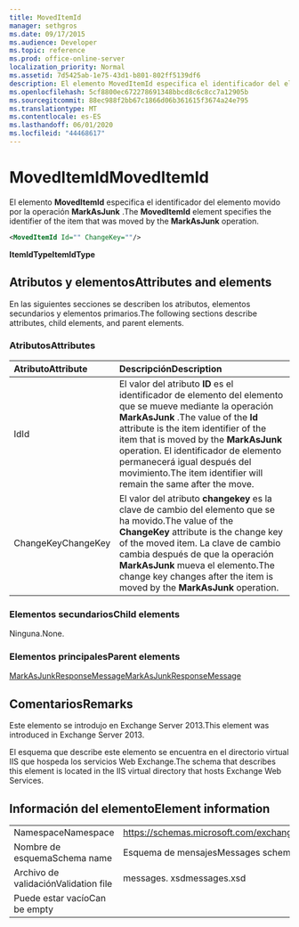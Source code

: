 ```yaml
---
title: MovedItemId
manager: sethgros
ms.date: 09/17/2015
ms.audience: Developer
ms.topic: reference
ms.prod: office-online-server
localization_priority: Normal
ms.assetid: 7d5425ab-1e75-43d1-b801-802ff5139df6
description: El elemento MovedItemId especifica el identificador del elemento movido por la operación MarkAsJunk.
ms.openlocfilehash: 5cf8800ec672278691348bbcd8c6c8cc7a12905b
ms.sourcegitcommit: 88ec988f2bb67c1866d06b361615f3674a24e795
ms.translationtype: MT
ms.contentlocale: es-ES
ms.lasthandoff: 06/01/2020
ms.locfileid: "44468617"
---
```

# <a name="moveditemid"></a><span data-ttu-id="c741f-103">MovedItemId</span><span class="sxs-lookup"><span data-stu-id="c741f-103">MovedItemId</span></span>

<span data-ttu-id="c741f-104">El elemento **MovedItemId** especifica el identificador del elemento movido por la operación **MarkAsJunk** .</span><span class="sxs-lookup"><span data-stu-id="c741f-104">The **MovedItemId** element specifies the identifier of the item that was moved by the **MarkAsJunk** operation.</span></span> 
  
```XML
<MovedItemId Id="" ChangeKey=""/>
```

 <span data-ttu-id="c741f-105">**ItemIdType**</span><span class="sxs-lookup"><span data-stu-id="c741f-105">**ItemIdType**</span></span>
## <a name="attributes-and-elements"></a><span data-ttu-id="c741f-106">Atributos y elementos</span><span class="sxs-lookup"><span data-stu-id="c741f-106">Attributes and elements</span></span>

<span data-ttu-id="c741f-107">En las siguientes secciones se describen los atributos, elementos secundarios y elementos primarios.</span><span class="sxs-lookup"><span data-stu-id="c741f-107">The following sections describe attributes, child elements, and parent elements.</span></span>
  
### <a name="attributes"></a><span data-ttu-id="c741f-108">Atributos</span><span class="sxs-lookup"><span data-stu-id="c741f-108">Attributes</span></span>

|<span data-ttu-id="c741f-109">**Atributo**</span><span class="sxs-lookup"><span data-stu-id="c741f-109">**Attribute**</span></span>|<span data-ttu-id="c741f-110">**Descripción**</span><span class="sxs-lookup"><span data-stu-id="c741f-110">**Description**</span></span>|
|:-----|:-----|
|<span data-ttu-id="c741f-111">Id</span><span class="sxs-lookup"><span data-stu-id="c741f-111">Id</span></span>  <br/> |<span data-ttu-id="c741f-112">El valor del atributo **ID** es el identificador de elemento del elemento que se mueve mediante la operación **MarkAsJunk** .</span><span class="sxs-lookup"><span data-stu-id="c741f-112">The value of the **Id** attribute is the item identifier of the item that is moved by the **MarkAsJunk** operation.</span></span> <span data-ttu-id="c741f-113">El identificador de elemento permanecerá igual después del movimiento.</span><span class="sxs-lookup"><span data-stu-id="c741f-113">The item identifier will remain the same after the move.</span></span>  <br/> |
|<span data-ttu-id="c741f-114">ChangeKey</span><span class="sxs-lookup"><span data-stu-id="c741f-114">ChangeKey</span></span>  <br/> |<span data-ttu-id="c741f-115">El valor del atributo **changekey** es la clave de cambio del elemento que se ha movido.</span><span class="sxs-lookup"><span data-stu-id="c741f-115">The value of the **ChangeKey** attribute is the change key of the moved item.</span></span> <span data-ttu-id="c741f-116">La clave de cambio cambia después de que la operación **MarkAsJunk** mueva el elemento.</span><span class="sxs-lookup"><span data-stu-id="c741f-116">The change key changes after the item is moved by the **MarkAsJunk** operation.</span></span>  <br/> |
   
### <a name="child-elements"></a><span data-ttu-id="c741f-117">Elementos secundarios</span><span class="sxs-lookup"><span data-stu-id="c741f-117">Child elements</span></span>

<span data-ttu-id="c741f-118">Ninguna.</span><span class="sxs-lookup"><span data-stu-id="c741f-118">None.</span></span>
  
### <a name="parent-elements"></a><span data-ttu-id="c741f-119">Elementos principales</span><span class="sxs-lookup"><span data-stu-id="c741f-119">Parent elements</span></span>

[<span data-ttu-id="c741f-120">MarkAsJunkResponseMessage</span><span class="sxs-lookup"><span data-stu-id="c741f-120">MarkAsJunkResponseMessage</span></span>](markasjunkresponsemessage.md)
  
## <a name="remarks"></a><span data-ttu-id="c741f-121">Comentarios</span><span class="sxs-lookup"><span data-stu-id="c741f-121">Remarks</span></span>

<span data-ttu-id="c741f-122">Este elemento se introdujo en Exchange Server 2013.</span><span class="sxs-lookup"><span data-stu-id="c741f-122">This element was introduced in Exchange Server 2013.</span></span>
  
<span data-ttu-id="c741f-123">El esquema que describe este elemento se encuentra en el directorio virtual IIS que hospeda los servicios Web Exchange.</span><span class="sxs-lookup"><span data-stu-id="c741f-123">The schema that describes this element is located in the IIS virtual directory that hosts Exchange Web Services.</span></span>
  
## <a name="element-information"></a><span data-ttu-id="c741f-124">Información del elemento</span><span class="sxs-lookup"><span data-stu-id="c741f-124">Element information</span></span>

|||
|:-----|:-----|
|<span data-ttu-id="c741f-125">Namespace</span><span class="sxs-lookup"><span data-stu-id="c741f-125">Namespace</span></span>  <br/> |https://schemas.microsoft.com/exchange/services/2006/messages  <br/> |
|<span data-ttu-id="c741f-126">Nombre de esquema</span><span class="sxs-lookup"><span data-stu-id="c741f-126">Schema name</span></span>  <br/> |<span data-ttu-id="c741f-127">Esquema de mensajes</span><span class="sxs-lookup"><span data-stu-id="c741f-127">Messages schema</span></span>  <br/> |
|<span data-ttu-id="c741f-128">Archivo de validación</span><span class="sxs-lookup"><span data-stu-id="c741f-128">Validation file</span></span>  <br/> |<span data-ttu-id="c741f-129">messages. xsd</span><span class="sxs-lookup"><span data-stu-id="c741f-129">messages.xsd</span></span>  <br/> |
|<span data-ttu-id="c741f-130">Puede estar vacío</span><span class="sxs-lookup"><span data-stu-id="c741f-130">Can be empty</span></span>  <br/> ||
   

